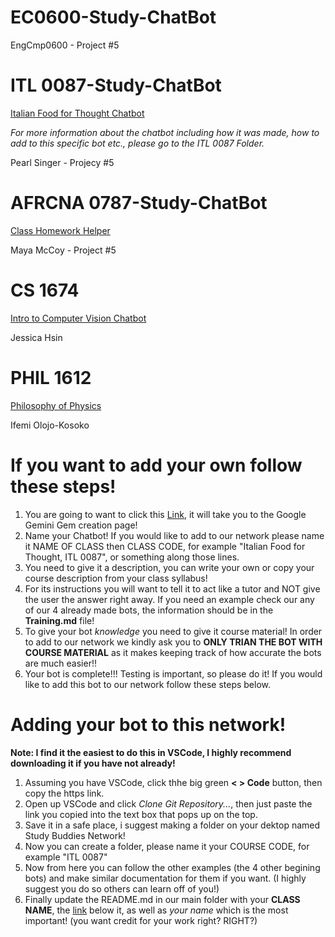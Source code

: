 # EC0600-Study-ChatBot
EngCmp0600 - Project #5

# ITL 0087-Study-ChatBot
[Italian Food for Thought Chatbot](https://gemini.google.com/gem/1KYztv6IroB9IJycoFLKjQDZh1OojZp_S?usp=sharing)

*For more information about the chatbot including how it was made, how to add to this specific bot etc., please go to the ITL 0087 Folder.*

Pearl Singer - Projecy #5

# AFRCNA 0787-Study-ChatBot
[Class Homework Helper](https://gemini.google.com/share/c58e82c28934)

Maya McCoy - Project #5

# CS 1674
[Intro to Computer Vision Chatbot](https://jhsin1.github.io/600-cv-llama/)

Jessica Hsin

# PHIL 1612
[Philosophy of Physics](https://gemini.google.com/u/4/gem/d49436bc1c39)

Ifemi Olojo-Kosoko





# If you want to add your own follow these steps!

1. You are going to want to click this [Link](https://gemini.google.com/gems/create), it will take you to the Google Gemini Gem creation page!
2. Name your Chatbot! If you would like to add to our network please name it NAME OF CLASS then CLASS CODE, for example "Italian Food for Thought, ITL 0087", or something along those lines.
3. You need to give it a description, you can write your own or copy your course description from your class syllabus!
4. For its instructions you will want to tell it to act like a tutor and NOT give the user the answer right away. If you need an example check our any of our 4 already made bots, the information should be in the **Training.md** file!
5. To give your bot *knowledge* you need to give it course material! In order to add to our network we kindly ask you to **ONLY TRIAN THE BOT WITH COURSE MATERIAL** as it makes keeping track of how accurate the bots are much easier!!
6. Your bot is complete!!! Testing is important, so please do it! If you would like to add this bot to our network follow these steps below.

# Adding your bot to this network!

**Note: I find it the easiest to do this in VSCode, I highly recommend downloading it if you have not already!**
1. Assuming you have VSCode, click thhe big green **< > Code** button, then copy the https link.
2. Open up VSCode and click *Clone Git Repository...*, then just paste the link you copied into the text box that pops up on the top.
3. Save it in a safe place, i suggest making a folder on your dektop named Study Buddies Network!
4. Now you can create a folder, please name it your COURSE CODE, for example "ITL 0087"
5. Now from here you can follow the other examples (the 4 other begining bots) and make similar documentation for them if you want. (I highly suggest you do so others can learn off of you!)
6. Finally update the README.md in our main folder with your **CLASS NAME**, the [link]() below it, as well as *your name* which is the most important! (you want credit for your work right? RIGHT?)
